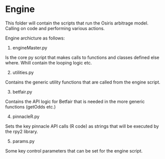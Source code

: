 # Engine

This folder will contain the scripts that run the Osiris arbitrage model. Calling on code and performing various actions.

Engine archicture as follows:

1. engineMaster.py

Is the core py script that makes calls to functions and classes defined else where. Whill contain the looping logic etc.

2. utilities.py

Contains the generic utility functions that are called from the engine script. 

3. betfair.py

Contains the API logic for Betfair that is needed in the more generic functions (getOdds etc.)

4. pinnacleR.py

Sets the key pinnacle API calls (R code) as strings that will be executed by the rpy2 library.

5. params.py

Some key control parameters that can be set for the engine script.